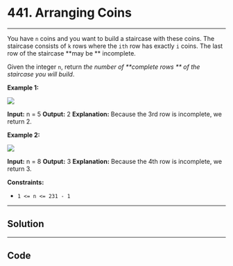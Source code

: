 # 441. Arranging Coins

---

You have `n` coins and you want to build a staircase with these coins. The staircase consists of `k` rows where the `ith` row has exactly `i` coins. The last row of the staircase **may be ** incomplete.

Given the integer `n`, return _the number of **complete rows ** of the staircase you will build_.

 

**Example 1:**

![](https://assets.leetcode.com/uploads/2021/04/09/arrangecoins1-grid.jpg)


**Input:** n = 5
**Output:** 2
**Explanation:** Because the 3rd row is incomplete, we return 2.


**Example 2:**

![](https://assets.leetcode.com/uploads/2021/04/09/arrangecoins2-grid.jpg)


**Input:** n = 8
**Output:** 3
**Explanation:** Because the 4th row is incomplete, we return 3.


 

**Constraints:**

  * `1 <= n <= 231 - 1`

---

## Solution



---

## Code
```python


```